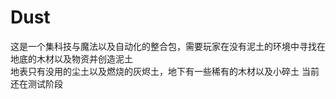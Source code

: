 # Dust
这是一个集科技与魔法以及自动化的整合包，需要玩家在没有泥土的环境中寻找在地底的木材以及物资并创造泥土  
地表只有没用的尘土以及燃烧的灰烬土，地下有一些稀有的木材以及小碎土
当前还在测试阶段
